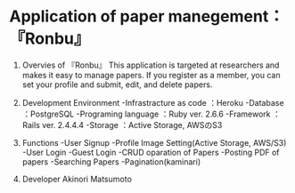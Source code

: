 # Application of paper manegement：『Ronbu』

1. Overvies of 『Ronbu』
  This application is targeted at researchers and makes it easy to manage papers.
  If you register as a member, you can set your profile and submit, edit, and delete papers.

1. Development Environment
  -Infrastracture as code ：Heroku
  -Database               ：PostgreSQL
  -Programing language    ：Ruby ver. 2.6.6
  -Framework              ：Rails ver. 2.4.4.4
  -Storage                ：Active Storage, AWSのS3
  
1. Functions
  -User Signup
  -Profile Image Setting(Active Storage, AWS/S3)
  -User Login
  -Guest Login
  -CRUD oparation of Papers
  -Posting PDF of papers
  -Searching Papers
  -Pagination(kaminari)

1. Developer
  Akinori Matsumoto

